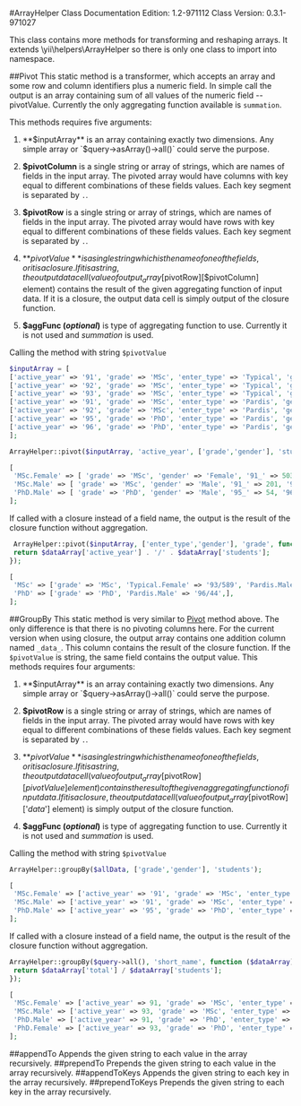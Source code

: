 #ArrayHelper Class
Documentation Edition: 1.2-971112
Class Version: 0.3.1-971027

This class contains more methods for transforming and reshaping arrays.
It extends \yii\helpers\ArrayHelper so there is only one class to import into namespace.


##Pivot
This static method is a transformer, which accepts an array and some row and column identifiers plus a numeric field.
In simple call the output is an array containing sum of all values of the numeric field --pivotValue.
Currently the only aggregating function available is `summation`.

This methods requires five arguments:
1. **$inputArray** is an array containing exactly two dimensions. Any simple array or `$query->asArray()->all()` could serve the purpose.

1. **$pivotColumn** is a single string or array of strings, which are names of fields in the input array.
The pivoted array would have columns with key equal to different combinations of these fields values.
Each key segment is separated by `.`.

1. **$pivotRow** is a single string or array of strings, which are names of fields in the input array. 
The pivoted array would have rows with key equal to different combinations of these fields values. 
Each key segment is separated by `.`.

1. **$pivotValue** is a single string which is the name of one of the fields, or it is a closure.
If it is a string, the output data cell (value of output_array[$pivotRow][$pivotColumn] element) contains the result of
the given aggregating function of input data. 
If it is a closure, the output data cell is simply output of the closure function. 

1. **$aggFunc (_optional_)** is type of aggregating function to use. Currently it is not used and _summation_ is used.

Calling the method with string `$pivotValue`

```php
$inputArray = [
['active_year' => '91', 'grade' => 'MSc', 'enter_type' => 'Typical', 'gender' => 'Female', 'students' => '503'],
['active_year' => '92', 'grade' => 'MSc', 'enter_type' => 'Typical', 'gender' => 'Female', 'students' => '552'],
['active_year' => '93', 'grade' => 'MSc', 'enter_type' => 'Typical', 'gender' => 'Female', 'students' => '589'],
['active_year' => '91', 'grade' => 'MSc', 'enter_type' => 'Pardis', 'gender' => 'Male', 'students' => '201'],
['active_year' => '92', 'grade' => 'MSc', 'enter_type' => 'Pardis', 'gender' => 'Male', 'students' => '200'],
['active_year' => '95', 'grade' => 'PhD', 'enter_type' => 'Pardis', 'gender' => 'Male', 'students' => '54'],
['active_year' => '96', 'grade' => 'PhD', 'enter_type' => 'Pardis', 'gender' => 'Male', 'students' => '44'],
];

ArrayHelper::pivot($inputArray, 'active_year', ['grade','gender'], 'students');

[
 'MSc.Female' => [ 'grade' => 'MSc', 'gender' => 'Female', '91_' => 503, '92_' => 552, '93_' => 589, ],
 'MSc.Male' => [ 'grade' => 'MSc', 'gender' => 'Male', '91_' => 201, '92_' => 200, ],
 'PhD.Male' => [ 'grade' => 'PhD', 'gender' => 'Male', '95_' => 54, '96_' => 44, ],
];
```

If called with a closure instead of a field name, the output is the result of the closure function without aggregation. 

```php
 ArrayHelper::pivot($inputArray, ['enter_type','gender'], 'grade', function($dataArray){ 
 return $dataArray['active_year'] . '/' . $dataArray['students'];
});

[
 'MSc' => ['grade' => 'MSc', 'Typical.Female' => '93/589', 'Pardis.Male' => '92/200',],
 'PhD' => ['grade' => 'PhD', 'Pardis.Male' => '96/44',],
];
```

##GroupBy
This static method is very similar to [Pivot](#pivot) method above. The only difference is that there is no pivoting columns
here. For the current version when using closure, the output array contains one addition column named `_data_`. 
This column contains the result of the closure function. If the `$pivotValue` is string, the same field contains the output value.
This methods requires four arguments:
1. **$inputArray** is an array containing exactly two dimensions. Any simple array or `$query->asArray()->all()` could serve the purpose.

1. **$pivotRow** is a single string or array of strings, which are names of fields in the input array. 
The pivoted array would have rows with key equal to different combinations of these fields values. 
Each key segment is separated by `.`.

1. **$pivotValue** is a single string which is the name of one of the fields, or it is a closure.
If it is a string, the output data cell (value of output_array[$pivotRow][$pivotValue] element) contains the result of
the given aggregating function of input data. 
If it is a closure, the output data cell (value of output_array[$pivotRow]['_data_'] element) is simply output of the closure function. 

1. **$aggFunc (_optional_)** is type of aggregating function to use. Currently it is not used and _summation_ is used.
 
 Calling the method with string `$pivotValue`
 
```php
ArrayHelper::groupBy($allData, ['grade','gender'], 'students');

[
 'MSc.Female' => ['active_year' => '91', 'grade' => 'MSc', 'enter_type' => 'Typical', 'gender' => 'Female', 'students' => 1644,],
 'MSc.Male' => ['active_year' => '91', 'grade' => 'MSc', 'enter_type' => 'Pardis', 'gender' => 'Male', 'students' => 401,],
 'PhD.Male' => ['active_year' => '95', 'grade' => 'PhD', 'enter_type' => 'Pardis', 'gender' => 'Male', 'students' => 98,],
];
```

If called with a closure instead of a field name, the output is the result of the closure function without aggregation. 

```php
ArrayHelper::groupBy($query->all(), 'short_name', function ($dataArray){
 return $dataArray['total'] / $dataArray['students'];
});

[
 'MSc.Female' => ['active_year' => 91, 'grade' => 'MSc', 'enter_type' => 'Typical', 'gender' => 'Female', 'students' => 503, '_data_' => '92/552',],
 'MSc.Male' => ['active_year' => 93, 'grade' => 'MSc', 'enter_type' => 'Typical', 'gender' => 'Male', 'students' => 589, '_data_' => '92/200',],
 'PhD.Male' => ['active_year' => 91, 'grade' => 'PhD', 'enter_type' => 'Pardis', 'gender' => 'Male', 'students' => 54, '_data_' => '93/44',],
 'PhD.Female' => ['active_year' => 93, 'grade' => 'PhD', 'enter_type' => 'Pardis', 'gender' => 'Female', 'students' => 44, '_data_' => '93/44',],
];
```

##appendTo
Appends the given string to each value in the array recursively.
##prependTo
Prepends the given string to each value in the array recursively.
##appendToKeys
Appends the given string to each key in the array recursively.
##prependToKeys
Prepends the given string to each key in the array recursively.
